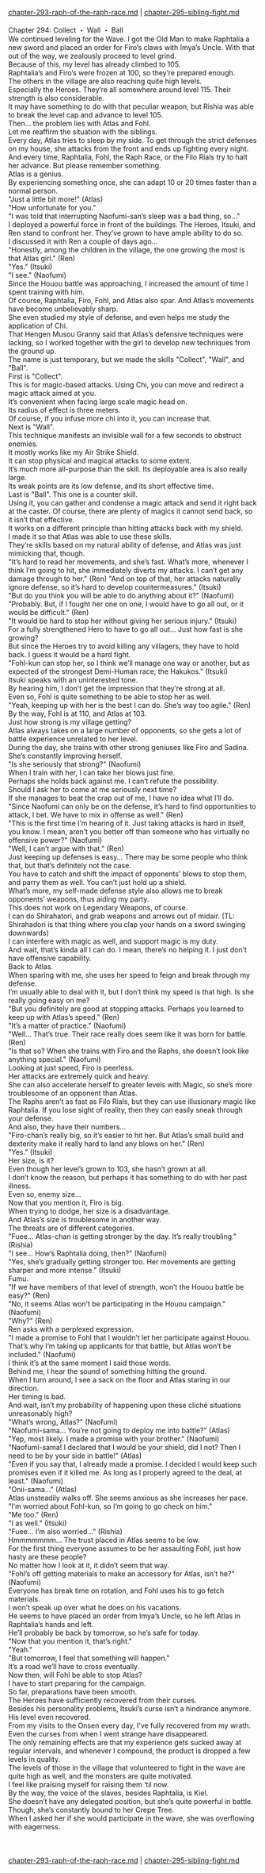 [chapter-293-raph-of-the-raph-race.md](./chapter-293-raph-of-the-raph-race.md) | [chapter-295-sibling-fight.md](./chapter-295-sibling-fight.md) <br/>
<br/>
Chapter 294: Collect ・ Wall ・ Ball<br/>
We continued leveling for the Wave. I got the Old Man to make Raphtalia a new sword and placed an order for Firo’s claws with Imya’s Uncle. With that out of the way, we zealously proceed to level grind.<br/>
Because of this, my level has already climbed to 105.<br/>
Raphtalia’s and Firo’s were frozen at 100, so they’re prepared enough.<br/>
The others in the village are also reaching quite high levels.<br/>
Especially the Heroes. They’re all somewhere around level 115. Their strength is also considerable.<br/>
It may have something to do with that peculiar weapon, but Rishia was able to break the level cap and advance to level 105.<br/>
Then… the problem lies with Atlas and Fohl.<br/>
Let me reaffirm the situation with the siblings.<br/>
Every day, Atlas tries to sleep by my side. To get through the strict defenses on my house, she attacks from the front and ends up fighting every night.<br/>
And every time, Raphtalia, Fohl, the Raph Race, or the Filo Rials try to halt her advance. But please remember something.<br/>
Atlas is a genius.<br/>
By experiencing something once, she can adapt 10 or 20 times faster than a normal person.<br/>
"Just a little bit more!" (Atlas)<br/>
"How unfortunate for you."<br/>
"I was told that interrupting Naofumi-san’s sleep was a bad thing, so…"<br/>
I deployed a powerful force in front of the buildings. The Heroes, Itsuki, and Ren stand to confront her. They’ve grown to have ample ability to do so.<br/>
I discussed it with Ren a couple of days ago…<br/>
"Honestly, among the children in the village, the one growing the most is that Atlas girl." (Ren)<br/>
"Yes." (Itsuki)<br/>
"I see." (Naofumi)<br/>
Since the Houou battle was approaching, I increased the amount of time I spent training with him.<br/>
Of course, Raphtalia, Firo, Fohl, and Atlas also spar. And Atlas’s movements have become unbelievably sharp.<br/>
She even studied my style of defense, and even helps me study the application of Chi.<br/>
That Hengen Musou Granny said that Atlas’s defensive techniques were lacking, so I worked together with the girl to develop new techniques from the ground up.<br/>
The name is just temporary, but we made the skills "Collect", "Wall", and "Ball".<br/>
First is "Collect".<br/>
This is for magic-based attacks. Using Chi, you can move and redirect a magic attack aimed at you.<br/>
It’s convenient when facing large scale magic head on.<br/>
Its radius of effect is three meters.<br/>
Of course, if you infuse more chi into it, you can increase that.<br/>
Next is "Wall".<br/>
This technique manifests an invisible wall for a few seconds to obstruct enemies.<br/>
It mostly works like my Air Strike Shield.<br/>
It can stop physical and magical attacks to some extent.<br/>
It’s much more all-purpose than the skill. Its deployable area is also really large.<br/>
Its weak points are its low defense, and its short effective time.<br/>
Last is "Ball". This one is a counter skill.<br/>
Using it, you can gather and condense a magic attack and send it right back at the caster. Of course, there are plenty of magics it cannot send back, so it isn’t that effective.<br/>
It works on a different principle than hitting attacks back with my shield.<br/>
I made it so that Atlas was able to use these skills.<br/>
They’re skills based on my natural ability of defense, and Atlas was just mimicking that, though.<br/>
"It’s hard to read her movements, and she’s fast. What’s more, whenever I think I’m going to hit, she immediately diverts my attacks. I can’t get any damage through to her." (Ren) "And on top of that, her attacks naturally ignore defense, so it’s hard to develop countermeasures." (Itsuki)<br/>
"But do you think you will be able to do anything about it?" (Naofumi)<br/>
"Probably. But, if I fought her one on one, I would have to go all out, or it would be difficult." (Ren)<br/>
"It would be hard to stop her without giving her serious injury." (Itsuki)<br/>
For a fully strengthened Hero to have to go all out… Just how fast is she growing?<br/>
But since the Heroes try to avoid killing any villagers, they have to hold back. I guess it would be a hard fight.<br/>
"Fohl-kun can stop her, so I think we’ll manage one way or another, but as expected of the strongest Demi-Human race, the Hakukos." (Itsuki)<br/>
Itsuki speaks with an uninterested tone.<br/>
By hearing him, I don’t get the impression that they’re strong at all.<br/>
Even so, Fohl is quite something to be able to stop her as well.<br/>
"Yeah, keeping up with her is the best I can do. She’s way too agile." (Ren)<br/>
By the way, Fohl is at 110, and Atlas at 103.<br/>
Just how strong is my village getting?<br/>
Atlas always takes on a large number of opponents, so she gets a lot of battle experience unrelated to her level.<br/>
During the day, she trains with other strong geniuses like Firo and Sadina. She’s constantly improving herself.<br/>
"Is she seriously that strong?" (Naofumi)<br/>
When I train with her, I can take her blows just fine.<br/>
Perhaps she holds back against me. I can’t refute the possibility.<br/>
Should I ask her to come at me seriously next time?<br/>
If she manages to beat the crap out of me, I have no idea what I’ll do.<br/>
"Since Naofumi can only be on the defense, it’s hard to find opportunities to attack, I bet. We have to mix in offense as well." (Ren)<br/>
"This is the first time I’m hearing of it. Just taking attacks is hard in itself, you know. I mean, aren’t you better off than someone who has virtually no offensive power?" (Naofumi)<br/>
"Well, I can’t argue with that." (Ren)<br/>
Just keeping up defenses is easy… There may be some people who think that, but that’s definitely not the case.<br/>
You have to catch and shift the impact of opponents’ blows to stop them, and parry them as well. You can’t just hold up a shield.<br/>
What’s more, my self-made defense style also allows me to break opponents’ weapons, thus aiding my party.<br/>
This does not work on Legendary Weapons, of course.<br/>
I can do Shirahatori, and grab weapons and arrows out of midair. (TL: Shirahadori is that thing where you clap your hands on a sword swinging downwards)<br/>
I can interfere with magic as well, and support magic is my duty.<br/>
And wait, that’s kinda all I can do. I mean, there’s no helping it. I just don’t have offensive capability.<br/>
Back to Atlas.<br/>
When sparing with me, she uses her speed to feign and break through my defense.<br/>
I’m usually able to deal with it, but I don’t think my speed is that high. Is she really going easy on me?<br/>
"But you definitely are good at stopping attacks. Perhaps you learned to keep up with Atlas’s speed." (Ren)<br/>
"It’s a matter of practice." (Naofumi)<br/>
"Well… That’s true. Their race really does seem like it was born for battle. (Ren)<br/>
"Is that so? When she trains with Firo and the Raphs, she doesn’t look like anything special." (Naofumi)<br/>
Looking at just speed, Firo is peerless.<br/>
Her attacks are extremely quick and heavy.<br/>
She can also accelerate herself to greater levels with Magic, so she’s more troublesome of an opponent than Atlas.<br/>
The Raphs aren’t as fast as Filo Rials, but they can use illusionary magic like Raphtalia. If you lose sight of reality, then they can easily sneak through your defense.<br/>
And also, they have their numbers…<br/>
"Firo-chan’s really big, so it’s easier to hit her. But Atlas’s small build and dexterity make it really hard to land any blows on her." (Ren)<br/>
"Yes." (Itsuki)<br/>
Her size, is it?<br/>
Even though her level’s grown to 103, she hasn’t grown at all.<br/>
I don’t know the reason, but perhaps it has something to do with her past illness.<br/>
Even so, enemy size…<br/>
Now that you mention it, Firo is big.<br/>
When trying to dodge, her size is a disadvantage.<br/>
And Atlas’s size is troublesome in another way.<br/>
The threats are of different categories.<br/>
"Fuee… Atlas-chan is getting stronger by the day. It’s really troubling." (Rishia)<br/>
"I see… How’s Raphtalia doing, then?" (Naofumi)<br/>
"Yes, she’s gradually getting stronger too. Her movements are getting sharper and more intense." (Itsuki)<br/>
Fumu.<br/>
"If we have members of that level of strength, won’t the Houou battle be easy?" (Ren)<br/>
"No, it seems Atlas won’t be participating in the Houou campaign." (Naofumi)<br/>
"Why?" (Ren)<br/>
Ren asks with a perplexed expression.<br/>
"I made a promise to Fohl that I wouldn’t let her participate against Houou. That’s why I’m taking up applicants for that battle, but Atlas won’t be included." (Naofumi)<br/>
I think it’s at the same moment I said those words.<br/>
Behind me, I hear the sound of something hitting the ground.<br/>
When I turn around, I see a sack on the floor and Atlas staring in our direction.<br/>
Her timing is bad.<br/>
And wait, isn’t my probability of happening upon these cliché situations unreasonably high?<br/>
"What’s wrong, Atlas?" (Naofumi)<br/>
"Naofumi-sama… You’re not going to deploy me into battle?" (Atlas)<br/>
"Yep, most likely. I made a promise with your brother." (Naofumi)<br/>
"Naofumi-sama! I declared that I would be your shield, did I not? Then I need to be by your side in battle!" (Atlas)<br/>
"Even if you say that, I already made a promise. I decided I would keep such promises even if it killed me. As long as I properly agreed to the deal, at least." (Naofumi)<br/>
"Onii-sama…" (Atlas)<br/>
Atlas unsteadily walks off. She seems anxious as she increases her pace.<br/>
"I’m worried about Fohl-kun, so I’m going to go check on him."<br/>
"Me too." (Ren)<br/>
"I as well." (Itsuki)<br/>
"Fuee… I’m also worried…" (Rishia)<br/>
Hmmmmmmm… The trust placed in Atlas seems to be low.<br/>
For the first thing everyone assumes to be her assaulting Fohl, just how hasty are these people?<br/>
No matter how I look at it, it didn’t seem that way.<br/>
"Fohl’s off getting materials to make an accessory for Atlas, isn’t he?" (Naofumi)<br/>
Everyone has break time on rotation, and Fohl uses his to go fetch materials.<br/>
I won’t speak up over what he does on his vacations.<br/>
He seems to have placed an order from Imya’s Uncle, so he left Atlas in Raphtalia’s hands and left.<br/>
He’ll probably be back by tomorrow, so he’s safe for today.<br/>
"Now that you mention it, that’s right."<br/>
"Yeah."<br/>
"But tomorrow, I feel that something will happen."<br/>
It’s a road we’ll have to cross eventually.<br/>
Now then, will Fohl be able to stop Atlas?<br/>
I have to start preparing for the campaign.<br/>
So far, preparations have been smooth.<br/>
The Heroes have sufficiently recovered from their curses.<br/>
Besides his personality problems, Itsuki’s curse isn’t a hindrance anymore. His level even recovered.<br/>
From my visits to the Onsen every day, I’ve fully recovered from my wrath. Even the curses from when I went strange have disappeared.<br/>
The only remaining effects are that my experience gets sucked away at regular intervals, and whenever I compound, the product is dropped a few levels in quality.<br/>
The levels of those in the village that volunteered to fight in the wave are quite high as well, and the monsters are quite motivated.<br/>
I feel like praising myself for raising them ‘til now.<br/>
By the way, the voice of the slaves, besides Raphtalia, is Kiel.<br/>
She doesn’t have any delegated position, but she’s quite powerful in battle.<br/>
Though, she’s constantly bound to her Crepe Tree.<br/>
When I asked her if she would participate in the wave, she was overflowing with eagerness.<br/>
<br/>
<br/> <br/>
[chapter-293-raph-of-the-raph-race.md](./chapter-293-raph-of-the-raph-race.md) | [chapter-295-sibling-fight.md](./chapter-295-sibling-fight.md) <br/>

